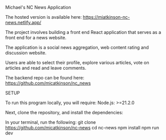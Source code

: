 Michael's NC News Application

The hosted version is available here: https://miatkinson-nc-news.netlify.app/

The project involves building a front end React application that serves as a front end for a news website. 

The application is a social news aggregation, web content rating and discussion website.

Users are able to select their profile, explore various articles, vote on articles and read and leave comments.

The backend repo can be found here: https://github.com/micatkinson/nc_news


SETUP

To run this program locally, you will require: Node.js: >=21.2.0

Next, clone the repository, and install the dependencies:

In your terminal, run the following: git clone https://github.com/micatkinson/nc-news 
                                     cd nc-news
                                     npm install
                                     npm run dev 



